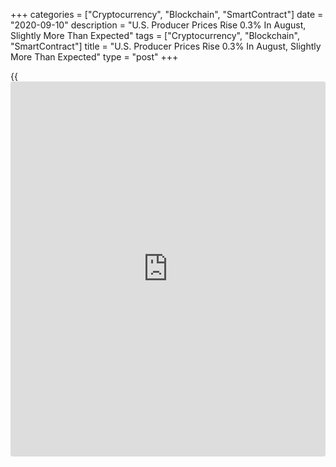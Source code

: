 +++
categories = ["Cryptocurrency", "Blockchain", "SmartContract"]
date = "2020-09-10"
description = "U.S. Producer Prices Rise 0.3% In August, Slightly More Than Expected"
tags = ["Cryptocurrency", "Blockchain", "SmartContract"]
title = "U.S. Producer Prices Rise 0.3% In August, Slightly More Than Expected"
type = "post"
+++

{{<iframe id="large-banner" src="https://www.bounty.group/#slide=10.0" width="100%" height="600" scrolling="no" style="border: 0px solid rgb(216, 221, 230); border-radius: 3px;">}}

Producer prices in the U.S. increased by slightly more than expected in
the month of August, according to a report released by the Labor
Department on Thursday.

The Labor Department said its producer price index for final demand rose
by 0.3 percent in August after climbing by 0.6 percent in July.
Economists had expected prices to edge up by 0.2 percent.

The slightly stronger than expected price growth came despite a modest
pullback in energy prices, which edged down by 0.1 percent in August
after spiking by 5.3 percent in July.

The report showed food prices also fell by 0.4 percent in August after
declining by 0.5 percent in the previous month.

Excluding food and energy prices, core producer prices climbed by 0.4
percent in August following a 0.5 percent advance in July. Core prices
were also expected to tick up by 0.2 percent.

The bigger than expected increase in core prices came as prices for
final demand services rose by 0.5 percent for the second straight month.

Prices for trade services led the way higher, jumping by 1.2 percent in
August after climbing by 0.8 percent in July.

The report showed more modest increases in prices for transportation and
warehousing and other services, which rose by 0.2 percent and 0.3
percent, respectively.

"The moderate advance in August producer prices confirms that underlying
price dynamics continue to gradually normalize," said Lydia Boussour,
Senior U.S. Economist at Oxford Economics.

She added, "While some see high inflation lurking around the corner, we
believe there is little scope for prices to heat up meaningfully as the
[economy][1] continues to only slowly recover from the Covid-19 crisis."

Compared to the same month a year ago, producer prices in August were
down by 0.2 percent following a 0.4 percent drop in July. Core prices
were up 0.6 percent year-over-year.

On Friday, the Labor Department is scheduled to release a separate
report on consumer prices in the month of August.

Economists expect consumer prices to rise by 0.3 percent in August
following a 0.6 percent increase in July. Core prices are expected to
inch up by 0.2 percent after climbing by 0.6 percent.

For comments and feedback [contact](https://www.playgroundfx.com/contact/): editorial@rtt[news](https://www.letsplayfx.com/blog/forex-news-website/).com

[Forex News][2]

   1. www.rtt[news](https://www.letsplayfx.com/blog/forex-news-website/).com/Content/EconomicNews.aspx
   2. www.rtt[news](https://www.letsplayfx.com/blog/forex-news-website/).com/Content/Forex.aspx